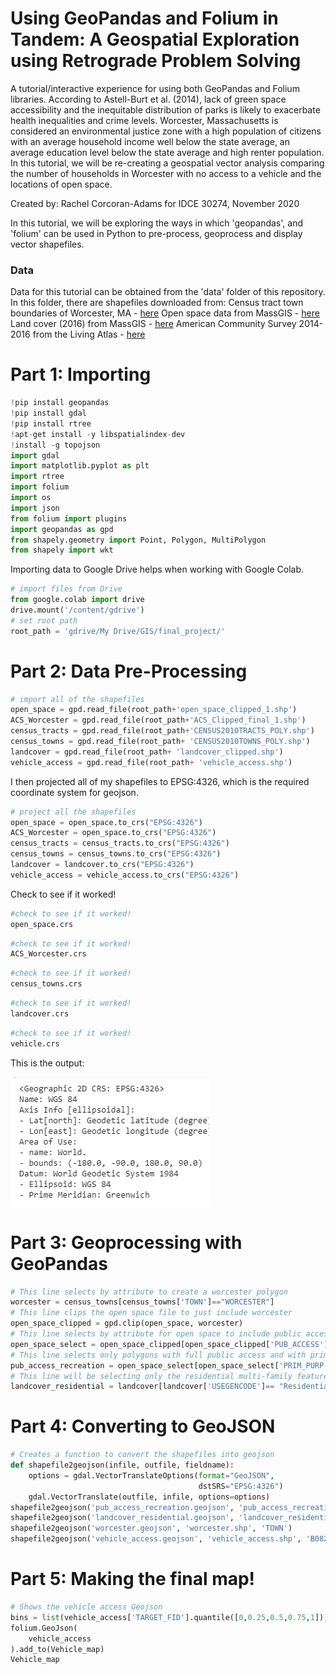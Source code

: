 # Using GeoPandas and Folium in Tandem: A Geospatial Exploration using Retrograde Problem Solving

A tutorial/interactive experience for using both GeoPandas and Folium libraries. According to Astell-Burt et al. (2014), lack of green space accessibility and the inequitable distribution of parks is likely to exacerbate health inequalities and crime levels. Worcester, Massachusetts is considered an environmental justice zone with a high population of citizens with an average household income well below the state average, an average education level below the state average and high renter population. In this tutorial, we will be re-creating a geospatial vector analysis comparing the number of households in Worcester with no access to a vehicle and the locations of open space.

Created by: Rachel Corcoran-Adams for IDCE 30274, November 2020

In this tutorial, we will be exploring the ways in which 'geopandas', and 'folium' can be used in Python to pre-process, geoprocess and display vector shapefiles. 

### Data
Data for this tutorial can be obtained from the 'data' folder of this repository. In this folder, there are shapefiles downloaded from:
Census tract town boundaries of Worcester, MA - [here](https://docs.digital.mass.gov/dataset/massgis-data-community-boundaries-towns-survey-points)
Open space data from MassGIS - [here](https://docs.digital.mass.gov/dataset/massgis-data-protected-and-recreational-openspace)
Land cover (2016) from MassGIS - [here](https://docs.digital.mass.gov/dataset/massgis-data-2016-land-coverland-use)
American Community Survey 2014-2016 from the Living Atlas - [here](https://www.arcgis.com/home/item.html?id=9a9e43ec1603446880c50d4ed1df2207)

# Part 1: Importing
```python
!pip install geopandas
!pip install gdal
!pip install rtree
!apt-get install -y libspatialindex-dev
!install -g topojson
import gdal
import matplotlib.pyplot as plt
import rtree
import folium
import os
import json
from folium import plugins
import geopandas as gpd
from shapely.geometry import Point, Polygon, MultiPolygon
from shapely import wkt
```
Importing data to Google Drive helps when working with Google Colab.
```python 
# import files from Drive
from google.colab import drive
drive.mount('/content/gdrive')
# set root path
root_path = 'gdrive/My Drive/GIS/final_project/'
```
# Part 2: Data Pre-Processing
```python
# import all of the shapefiles 
open_space = gpd.read_file(root_path+'open_space_clipped_1.shp')
ACS_Worcester = gpd.read_file(root_path+'ACS_Clipped_final_1.shp')
census_tracts = gpd.read_file(root_path+'CENSUS2010TRACTS_POLY.shp')
census_towns = gpd.read_file(root_path+ 'CENSUS2010TOWNS_POLY.shp')
landcover = gpd.read_file(root_path+ 'landcover_clipped.shp')
vehicle_access = gpd.read_file(root_path+ 'vehicle_access.shp')
```
I then projected all of my shapefiles to EPSG:4326, which is the required coordinate system for geojson. 
```python
# project all the shapefiles 
open_space = open_space.to_crs("EPSG:4326")
ACS_Worcester = open_space.to_crs("EPSG:4326")
census_tracts = census_tracts.to_crs("EPSG:4326")
census_towns = census_towns.to_crs("EPSG:4326")
landcover = landcover.to_crs("EPSG:4326")
vehicle_access = vehicle_access.to_crs("EPSG:4326")
```
Check to see if it worked!
```python
#check to see if it worked!
open_space.crs
```
```python
#check to see if it worked!
ACS_Worcester.crs
```
```python
#check to see if it worked!
census_towns.crs
```
```python
#check to see if it worked!
landcover.crs
```
```python
#check to see if it worked!
vehicle.crs
```
This is the output:

![crs](crs_output2.png)

# Part 3: Geoprocessing with GeoPandas
```python
# This line selects by attribute to create a worcester polygon
worcester = census_towns[census_towns['TOWN']=="WORCESTER"]
# This line clips the open space file to just include worcester
open_space_clipped = gpd.clip(open_space, worcester)
# This line selects by attribute for open space to include public access
open_space_select = open_space_clipped[open_space_clipped['PUB_ACCESS']=="Y"]
# This line selects only polygons with full public access and with primary purpose of recreation and conservation
pub_access_recreation = open_space_select[open_space_select['PRIM_PURP']== "B"] 
# This line will be selecting only the residential multi-family features in landcover 
landcover_residential = landcover[landcover['USEGENCODE']== "Residential-multi-family"]
```
# Part 4: Converting to GeoJSON
```python
# Creates a function to convert the shapefiles into geojson 
def shapefile2geojson(infile, outfile, fieldname):
    options = gdal.VectorTranslateOptions(format="GeoJSON",
                                          dstSRS="EPSG:4326")
    gdal.VectorTranslate(outfile, infile, options=options)
shapefile2geojson('pub_access_recreation.geojson', 'pub_access_recreation.shp', 'SITE_NAME')
shapefile2geojson('landcover_residential.geojson', 'landcover_residential.shp', 'COVERNAME')
shapefile2geojson('worcester.geojson', 'worcester.shp', 'TOWN')
shapefile2geojson('vehicle_access.geojson', 'vehicle_access.shp', 'B08201_002E')
```
# Part 5: Making the final map!
```python
# Shows the vehicle access Geojson
bins = list(vehicle_access['TARGET_FID'].quantile([0,0.25,0.5,0.75,1]))
folium.GeoJson(
    vehicle_access
).add_to(Vehicle_map)
Vehicle_map
```
